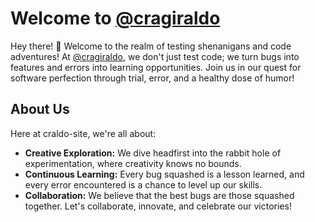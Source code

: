 # Welcome to [@cragiraldo](https://github.com/cragiraldo)

Hey there! 👋 Welcome to the realm of testing shenanigans and code adventures! At [@cragiraldo](https://github.com/cragiraldo), we don't just test code; we turn bugs into features and errors into learning opportunities. Join us in our quest for software perfection through trial, error, and a healthy dose of humor!

## About Us

Here at craldo-site, we're all about:

- **Creative Exploration:** We dive headfirst into the rabbit hole of experimentation, where creativity knows no bounds.
- **Continuous Learning:** Every bug squashed is a lesson learned, and every error encountered is a chance to level up our skills.
- **Collaboration:** We believe that the best bugs are those squashed together. Let's collaborate, innovate, and celebrate our victories!
